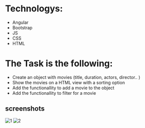 
# Technologys:

- Angular
- Bootstrap
- JS
- CSS
- HTML

# The Task is the following:
- Create an object with movies (title, duration, actors, director.. )
- Show the movies on a HTML view with a sorting option
- Add the functionallity to add a movie to the object
- Add the functionallity to filter for a movie

## screenshots 

![1](https://user-images.githubusercontent.com/8114272/38172229-a51599b6-35a8-11e8-9308-29327296c02d.png)
![2](https://user-images.githubusercontent.com/8114272/38172230-a5373288-35a8-11e8-856c-d42ad1d0fcce.png)